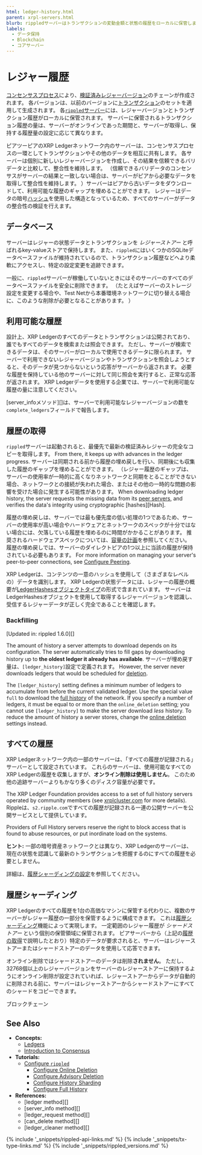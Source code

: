 ```yaml
---
html: ledger-history.html
parent: xrpl-servers.html
blurb: rippledサーバーはトランザクションの変動金額と状態の履歴をローカルに保管します。
labels:
  - データ保持
  - Blockchain
  - コアサーバー
---
```


# レジャー履歴

[コンセンサスプロセス](intro-to-consensus.html)により、[検証済みレジャーバージョン](ledgers.html)のチェーンが作成されます。 各バージョンは、以前のバージョンに[トランザクション](transaction-basics.html)のセットを適用して生成されます。 各[`rippled`サーバー](xrpl-servers.html)には、レジャーバージョンとトランザクション履歴がローカルに保管されます。 サーバーに保管されるトランザクション履歴の量は、サーバーがオンラインであった期間と、サーバーが取得し、保持する履歴量の設定に応じて異なります。

ピアツーピアのXRP Ledgerネットワーク内のサーバーは、コンセンサスプロセスの一環としてトランザクションやその他のデータを相互に共有します。 各サーバーは個別に新しいレジャーバージョンを作成し、その結果を信頼できるバリデータと比較して、整合性を維持します。 （信頼できるバリデータのコンセンサスがサーバーの結果と一致しない場合は、サーバーがピアから必要なデータを取得して整合性を維持します。 ）サーバーはピアから古いデータをダウンロードして、利用可能な履歴のギャップを埋めることができます。 レジャーはデータの暗号[ハッシュ](basic-data-types.html#ハッシュ)を使用した構造となっているため、すべてのサーバーがデータの整合性の検証を行えます。

## データベース

サーバーはレジャーの状態データとトランザクションを _レジャーストアー_ と呼ばれるkey-valueストアで保持します。 また、`rippled`にはいくつかのSQLiteデータベースファイルが維持されているので、トランザクション履歴などへより柔軟にアクセスし、特定の設定変更を追跡できます。

一般に、`rippled`サーバーが稼働していないときにはそのサーバーのすべてのデータベースファイルを安全に削除できます。 （たとえばサーバーのストレージ設定を変更する場合や、Test Netから本番環境ネットワークに切り替える場合に、このような削除が必要となることがあります。 ）

## 利用可能な履歴

設計上、XRP Ledgerのすべてのデータとトランザクションは公開されており、誰でもすべてのデータを検索または照会できます。 ただし、サーバーが検索できるデータは、そのサーバーがローカルで使用できるデータに限られます。 サーバーで利用できないレジャーバージョンやトランザクションを照会しようとすると、そのデータが見つからないという応答がサーバーから返されます。 必要な履歴を保持している他のサーバーに対して同じ照会を実行すると、正常な応答が返されます。 XRP Ledgerデータを使用する企業では、サーバーで利用可能な履歴の量に注意してください。

\[server_infoメソッド\]\[\]は、サーバーで利用可能なレジャーバージョンの数を`complete_ledgers`フィールドで報告します。

## 履歴の取得

`rippled`サーバーは起動されると、最優先で最新の検証済みレジャーの完全なコピーを取得します。 From there, it keeps up with advances in the ledger progress. サーバーは同期される前から履歴の埋め戻しを行い、同期後にも収集した履歴のギャップを埋めることができます。 （レジャー履歴のギャップは、サーバーの使用率が一時的に高くなりネットワークと同期をとることができない場合、ネットワークとの接続が失われた場合、またはその他の一時的な問題の影響を受けた場合に発生する可能性があります。 When downloading ledger history, the server requests the missing data from its [peer servers](peer-protocol.html), and verifies the data's integrity using cryptographic \[hashes\]\[Hash\].

履歴の埋め戻しは、サーバーでは最も優先度の低い処理の1つであるため、サーバーの使用率が高い場合やハードウェアとネットワークのスペックが十分ではない場合には、欠落している履歴を埋めるのに時間がかかることがあります。 推奨されるハードウェアスペックについては、[容量の計画](capacity-planning.html)を参照してください。 履歴の埋め戻しでは、サーバーのダイレクトピアの1つ以上に当該の履歴が保持されている必要もあります。 For more information on managing your server's peer-to-peer connections, see [Configure Peering](configure-peering.html).

XRP Ledgerは、コンテンツの一意のハッシュを使用して（さまざまなレベルの）データを識別します。 XRP Ledgerの状態データには、レジャーの履歴の概要が[LedgerHashesオブジェクトタイプ](ledgerhashes.html)の形式で含まれています。 サーバーはLedgerHashesオブジェクトを使用して取得するレジャーバージョンを認識し、受信するレジャーデータが正しく完全であることを確認します。

<a id="with-advisory-deletion"></a><!-- old anchor to this area -->
### Backfilling
\[Updated in: rippled 1.6.0\]\[\]

The amount of history a server attempts to download depends on its configuration. The server automatically tries to fill gaps by downloading history up to **the oldest ledger it already has available**. サーバーが埋め戻す量は、`[ledger_history]`設定で定義されます。 However, the server never downloads ledgers that would be scheduled for [deletion](online-deletion.html).

The `[ledger_history]` setting defines a minimum number of ledgers to accumulate from before the current validated ledger. Use the special value `full` to download the [full history](#full-history) of the network. If you specify a number of ledgers, it must be equal to or more than the `online_deletion` setting; you cannot use `[ledger_history]` to make the server download _less_ history. To reduce the amount of history a server stores, change the [online deletion](online-deletion.html) settings instead. <!-- STYLE_OVERRIDE: a number of -->



## すべての履歴

XRP Ledgerネットワーク内の一部のサーバーは、「すべての履歴が記録される」サーバーとして設定されています。 これらのサーバーは、使用可能なすべてのXRP Ledgerの履歴を収集しますが、**オンライン削除は使用しません**。 このため他の追跡サーバーよりもかなり多くのディスク容量が必要です。

The XRP Ledger Foundation provides access to a set of full history servers operated by community members (see [xrplcluster.com](https://xrplcluster.com) for more details). Rippleは、`s2.ripple.com`ですべての履歴が記録される一連の公開サーバーを公開サービスとして提供しています。 <!-- SPELLING_IGNORE: xrplcluster -->

Providers of Full History servers reserve the right to block access that is found to abuse resources, or put inordinate load on the systems.

**ヒント:** 一部の暗号資産ネットワークとは異なり、XRP Ledgerのサーバーは、現在の状態を認識して最新のトランザクションを把握するのにすべての履歴を必要としません。

詳細は、[履歴シャーディングの設定](configure-history-sharding.html)を参照してください。

## 履歴シャーディング

XRP Ledgerのすべての履歴を1台の高価なマシンに保管する代わりに、複数のサーバーがレジャー履歴の一部分を保管するように構成できます。 これは[履歴シャーディング](history-sharding.html)機能によって実現します。 一定範囲のレジャー履歴が _シャードストアー_ という個別の保管領域に保管されます。 ピアサーバーから（上記の[履歴の取得](#履歴の取得)で説明したとおり）特定のデータが要求されると、サーバーはレジャーストアーまたはシャードストアーのデータを使用して応答できます。

オンライン削除ではシャードストアーのデータは削除**されません**。 ただし、32768個以上のレジャーバージョンをサーバーのレジャーストアーに保持するようにオンライン削除が設定されていれば、レジャーストアーからデータが自動的に削除される前に、サーバーはレジャーストアーからシャードストアーにすべてのシャードをコピーできます。

ブロックチェーン


## See Also

- **Concepts:**
    - [Ledgers](ledgers.html)
    - [Introduction to Consensus](intro-to-consensus.html)
- **Tutorials:**
    - [Configure `rippled`](configure-rippled.html)
        - [Configure Online Deletion](configure-online-deletion.html)
        - [Configure Advisory Deletion](configure-advisory-deletion.html)
        - [Configure History Sharding](configure-history-sharding.html)
        - [Configure Full History](configure-full-history.html)
- **References:**
    - \[ledger method\]\[\]
    - \[server_info method\]\[\]
    - \[ledger_request method\]\[\]
    - \[can_delete method\]\[\]
    - \[ledger_cleaner method\]\[\]

<!--{# common link defs #}-->
{% include '_snippets/rippled-api-links.md' %}
{% include '_snippets/tx-type-links.md' %}
{% include '_snippets/rippled_versions.md' %}
